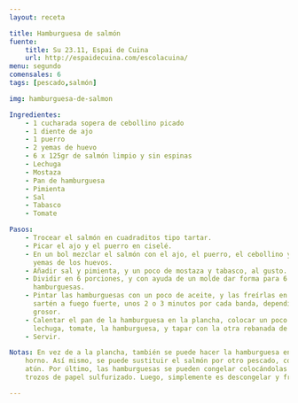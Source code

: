 ```yaml
---
layout: receta

title: Hamburguesa de salmón
fuente:
    title: Su 23.11, Espai de Cuina
    url: http://espaidecuina.com/escolacuina/
menu: segundo
comensales: 6
tags: [pescado,salmón]

img: hamburguesa-de-salmon

Ingredientes:
    - 1 cucharada sopera de cebollino picado
    - 1 diente de ajo
    - 1 puerro
    - 2 yemas de huevo
    - 6 x 125gr de salmón limpio y sin espinas
    - Lechuga
    - Mostaza
    - Pan de hamburguesa
    - Pimienta
    - Sal
    - Tabasco
    - Tomate

Pasos:
    - Trocear el salmón en cuadraditos tipo tartar.
    - Picar el ajo y el puerro en ciselé.
    - En un bol mezclar el salmón con el ajo, el puerro, el cebollino y las
      yemas de los huevos.
    - Añadir sal y pimienta, y un poco de mostaza y tabasco, al gusto.
    - Dividir en 6 porciones, y con ayuda de un molde dar forma para 6
      hamburguesas.
    - Pintar las hamburguesas con un poco de aceite, y las freírlas en una
      sartén a fuego fuerte, unos 2 o 3 minutos por cada banda, dependiendo del
      grosor.
    - Calentar el pan de la hamburguesa en la plancha, colocar un poco de
      lechuga, tomate, la hamburguesa, y tapar con la otra rebanada de pan.
    - Servir.

Notas: En vez de a la plancha, también se puede hacer la hamburguesa en el
    horno. Así mismo, se puede sustituir el salmón por otro pescado, como el
    atún. Por último, las hamburguesas se pueden congelar colocándolas entre dos
    trozos de papel sulfurizado. Luego, simplemente es descongelar y freír.

---
```

